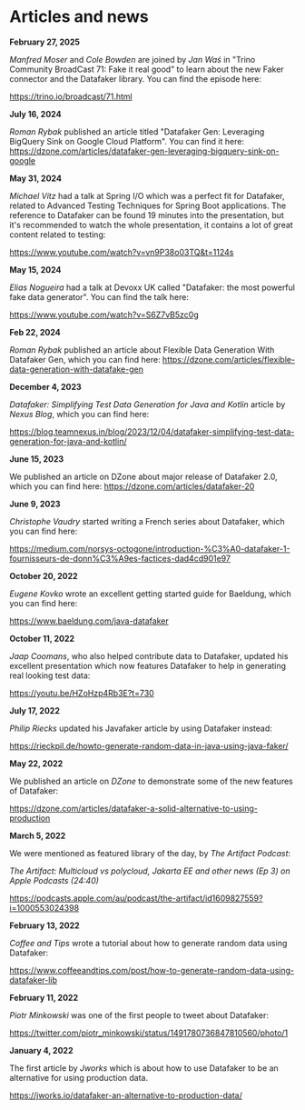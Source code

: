 # Articles and news

**February 27, 2025**

*Manfred Moser* and *Cole Bowden* are joined by *Jan Waś* in "Trino Community BroadCast 71: Fake it real good" to learn about the new Faker connector and the Datafaker library. You can find the episode here: 

https://trino.io/broadcast/71.html


**July 16, 2024**

*Roman Rybak* published an article titled "Datafaker Gen: Leveraging BigQuery Sink on Google Cloud Platform". You can find it here: https://dzone.com/articles/datafaker-gen-leveraging-bigquery-sink-on-google

**May 31, 2024**

*Michael Vitz* had a talk at Spring I/O which was a perfect fit for Datafaker, related to Advanced Testing Techniques
for Spring Boot applications. The reference to Datafaker can be found 19 minutes into the presentation, but it's
recommended to watch the whole presentation, it contains a lot of great content related to testing:

https://www.youtube.com/watch?v=vn9P38o03TQ&t=1124s

**May 15, 2024**

*Elias Nogueira* had a talk at Devoxx UK called "Datafaker: the most powerful fake data generator".
You can find the talk here: 

https://www.youtube.com/watch?v=S6Z7vB5zc0g

**Feb 22, 2024**

*Roman Rybak* published an article about Flexible Data Generation With Datafaker Gen, which you can find here:
https://dzone.com/articles/flexible-data-generation-with-datafake-gen

**December 4, 2023**

*Datafaker: Simplifying Test Data Generation for Java and Kotlin* article by *Nexus Blog*, which you can find here: 

https://blog.teamnexus.in/blog/2023/12/04/datafaker-simplifying-test-data-generation-for-java-and-kotlin/ 

**June 15, 2023**

We published an article on DZone about major release of Datafaker 2.0, which you can find here: https://dzone.com/articles/datafaker-20

**June 9, 2023**

*Christophe Vaudry* started writing a French series about Datafaker, which you can find here: 

https://medium.com/norsys-octogone/introduction-%C3%A0-datafaker-1-fournisseurs-de-donn%C3%A9es-factices-dad4cd901e97

**October 20, 2022**

*Eugene Kovko* wrote an excellent getting started guide for Baeldung, which you can find here:

https://www.baeldung.com/java-datafaker

**October 11, 2022**

*Jaap Coomans*, who also helped contribute data to Datafaker, updated his excellent presentation
which now features Datafaker to help in generating real looking test data:

https://youtu.be/HZoHzp4Rb3E?t=730

**July 17, 2022**

*Philip Riecks* updated his Javafaker article by using Datafaker instead:

https://rieckpil.de/howto-generate-random-data-in-java-using-java-faker/

**May 22, 2022**

We published an article on *DZone* to demonstrate some of the new features of Datafaker:

https://dzone.com/articles/datafaker-a-solid-alternative-to-using-production

**March 5, 2022**

We were mentioned as featured library of the day, by *The Artifact Podcast*: 

*The Artifact: Multicloud vs polycloud, Jakarta EE and other news (Ep 3) on Apple Podcasts (24:40)*

https://podcasts.apple.com/au/podcast/the-artifact/id1609827559?i=1000553024398

**February 13, 2022**

*Coffee and Tips* wrote a tutorial about how to generate random data using Datafaker:

https://www.coffeeandtips.com/post/how-to-generate-random-data-using-datafaker-lib

**February 11, 2022**

*Piotr Minkowski* was one of the first people to tweet about Datafaker:  

https://twitter.com/piotr_minkowski/status/1491780736847810560/photo/1

**January 4, 2022**

The first article by *Jworks* which is about how to use Datafaker 
to be an alternative for using production data.

https://jworks.io/datafaker-an-alternative-to-production-data/

